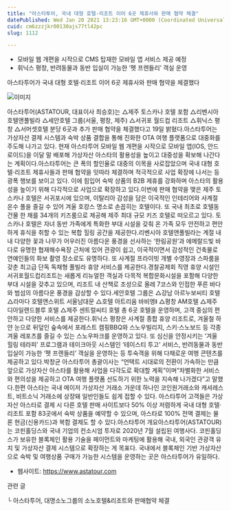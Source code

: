 ```yaml
---
title: "아스타투어, 국내 대형 호텔·리조트 이어 6곳 제휴사와 판매 협약 체결"
datePublished: Wed Jan 20 2021 13:23:16 GMT+0000 (Coordinated Universal Time)
cuid: cm6zzzjkr00130ajs77tl42pc
slug: 1112

---
```



- 모바일 웹 개편을 시작으로 CMS 탑재한 모바일 앱 서비스 제공 예정
- 휘닉스 평창, 반려동물과 동반 입실이 가능한 ‘펫 프렌들리’ 객실 운영

아스타투어가 국내 대형 호텔·리조트 이어 6곳 제휴사와 판매 협약을 체결했다

![이미지](https://cdn.hashnode.com/res/hashnode/image/upload/v1739249063310/c7adfcaf-ae63-400b-9d2b-887958031a31.jpeg)

아스타투어(ASTATOUR, 대표이사 최승호)는 △제주 토스카나 호텔 포함 △리벤시아 호텔앤풀빌라 △세안호텔 그룹(서울, 평창, 제주) △서귀포 월드컵 리조트 △휘닉스 평창 △서머셋호텔 분당 6곳과 추가 판매 협약을 체결했다고 19일 밝혔다.아스타투어는 가상자산 결제 시스템과 숙박 상품 결합을 통해 진화한 OTA 여행 플랫폼으로 대중화를 주도해 나가고 있다. 현재 아스타투어 모바일 웹 개편을 시작으로 모바일 앱(IOS, 안드로이드)을 이달 말 배포해 가상자산 아스타의 활용성을 높이고 대중성을 확보해 나간다는 계획이다.아스타투어는 큰 폭의 할인율로 대중의 이목을 사로잡았으며 국내 대형 호텔·리조트 제휴사들과 판매 협약을 잇따라 체결하며 적극적으로 사업 확장에 나서는 등 광폭 행보를 보이고 있다. 이에 힘입어 숙박 상품의 B2B 제휴를 강화하며 아스타의 활용성을 높이기 위해 다각적으로 사업으로 확장하고 있다.이번에 판매 협약을 맺은 제주 토스카나 호텔은 서귀포시에 있으며, 이탈리아 감성을 담은 이국적인 인테리어와 사계절 온수 풀을 즐길 수 있어 겨울 호캉스 명소로 손꼽히는 호텔이다. 또 국내 최초로 호텔동 건물 한 채를 34개의 키즈룸으로 제공해 제주 최대 규모 키즈 호텔로 떠오르고 있다. 토스카나 호텔은 자녀 동반 가족에게 특화한 부대 시설을 갖춰 온 가족 모두 안전하고 편안하게 휴식을 취할 수 있는 복합 힐링 공간을 제공한다.리벤시아 호텔앤풀빌라는 계절 내내 다양한 꽃과 나무가 어우러진 아름다운 풍경을 선사하는 ‘한림공원’과 에메랄드빛 바다로 유명한 협재해수욕장 근처에 있어 관광이 쉽고, 이국적이면서 감성적인 건축물로 연예인들의 화보 촬영 장소로도 유명하다. 또 사계절 프라이빗 개별 수영장과 스파룸을 갖춘 최고급 단독 독채형 풀빌라 휴양 서비스를 제공한다.경찰공제회 직영 휴양 시설인 서귀포월드컵리조트는 새롭게 리뉴얼한 객실과 다목적 복합문화시설을 포함해 다양한 부대 시설을 갖추고 있으며, 리조트 내 산책로 조성으로 올레 7코스와 인접한 푸른 바다와 범섬의 아름다운 풍경을 감상할 수 있다.세안호텔 그룹은 △강남 아르누보씨티 호텔 △라마다 호텔앤스위트 서울남대문 △호텔 아트리움 바비엥ǁ △평창 AM호텔 △제주 디아일랜드블루 호텔 △제주 센트럴씨티 호텔 총 6곳 호텔을 운영하며, 고객 중심의 편안하고 다양한 서비스를 제공한다.휘닉스 평창은 사계절 종합 휴양 리조트로, 겨울철 하얀 눈으로 뒤덮인 숲속에서 포레스트 캠핑BBQ와 스노우빌리지, 스키·스노보드 등 각종 겨울 레포츠를 즐길 수 있는 스노우파크를 운영하고 있다. 또 심신을 안정시키는 ‘겨울 힐링 테라피’ 프로그램과 테이크아웃 시스템인 ‘테이스티 투고’ 서비스, 반려동물과 동반 입실이 가능한 ‘펫 프렌들리’ 객실을 운영하는 등 투숙객을 위해 다채로운 여행 콘텐츠를 제공하고 있다.박창균 아스타투어 총괄이사는 “언택트 시대로의 전환이 가속하는 만큼 앞으로 가상자산 아스타를 활용해 사업을 다각도로 확대할 계획”이며“차별화한 서비스와 편의성을 제공하고 OTA 여행 플랫폼 선도하기 위한 노력을 지속해 나가겠다”고 말했다.한편 아스타는 국내 메이저 가상자산 거래소 가운데 하나인 코인원거래소와 캐셔레스트, 비트소닉 거래소에 상장돼 일반인들도 쉽게 접할 수 있다. 아스타투어 고객들은 가상자산 아스타로 결제 시 다른 호텔 판매 사이트보다 50% 이상 저렴하게 국내 대형 호텔·리조트 포함 83곳에서 숙박 상품을 예약할 수 있으며, 아스타로 100% 전액 결제는 물론 현금(신용카드)과 복합 결제도 할 수 있다.아스타투어 개요아스타투어(ASTATOUR)는 코핀홀딩스와 국내 기업의 컨소시엄 투자로 2020년 7월 설립된 여행사다. 코핀홀딩스가 보유한 블록체인 활용 기술을 페이먼트와 마케팅에 활용해 국내, 외국인 관광객 유치 및 가상자산 결제 시스템으로 확장하는 게 목표다. 국내에서 블록체인 기반 가상자산으로 숙박 및 여행상품 구매가 가능한 시스템을 운영하는 곳은 아스타투어가 유일하다.

- 웹사이트: https://www.astatour.com

관련 글

└ 아스타투어, 대명소노그룹의 소노호텔&리조트와 판매협약 체결